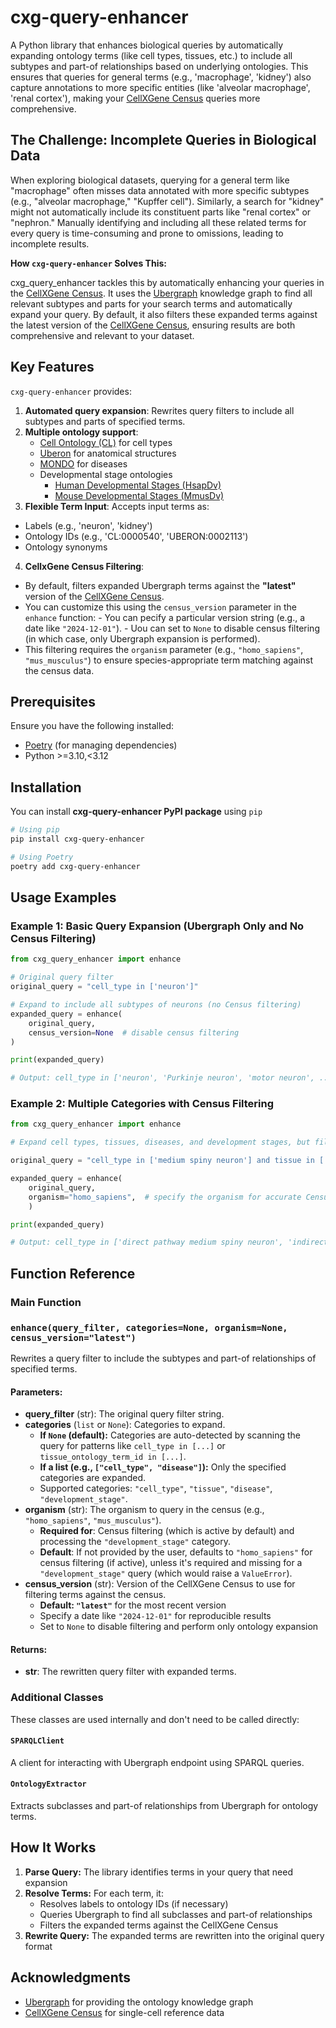 # cxg-query-enhancer

A Python library that enhances biological queries by automatically expanding ontology terms (like cell types, tissues, etc.) to include all subtypes and part-of relationships based on underlying ontologies. This ensures that queries for general terms (e.g., 'macrophage', 'kidney') also capture annotations to more specific entities (like 'alveolar macrophage', 'renal cortex'), making your [CellXGene Census](https://chanzuckerberg.github.io/cellxgene-census/) queries more comprehensive.

## The Challenge: Incomplete Queries in Biological Data

When exploring biological datasets, querying for a general term like "macrophage" often misses data annotated with more specific subtypes (e.g., "alveolar macrophage," "Kupffer cell"). Similarly, a search for "kidney" might not automatically include its constituent parts like "renal cortex" or "nephron." Manually identifying and including all these related terms for every query is time-consuming and prone to omissions, leading to incomplete results.

**How `cxg-query-enhancer` Solves This:**

cxg_query_enhancer tackles this by automatically enhancing your queries in the [CellXGene Census](https://chanzuckerberg.github.io/cellxgene-census/). It uses the [Ubergraph](https://github.com/INCATools/ubergraph) knowledge graph to find all relevant subtypes and parts for your search terms and automatically expand your query. By default, it also filters these expanded terms against the latest version of the [CellXGene Census](https://chanzuckerberg.github.io/cellxgene-census/), ensuring results are both comprehensive and relevant to your dataset. 

## Key Features

`cxg-query-enhancer` provides:

1. **Automated query expansion**: Rewrites query filters to include all subtypes and parts of specified terms.
2. **Multiple ontology support**: 
   - [Cell Ontology (CL)](https://github.com/obophenotype/cell-ontology) for cell types
   - [Uberon](https://github.com/obophenotype/uberon) for anatomical structures
   - [MONDO](https://github.com/monarch-initiative/mondo) for diseases
   - Developmental stage ontologies 
        - [Human Developmental Stages (HsapDv)](https://github.com/obophenotype/developmental-stage-ontologies)
        - [Mouse Developmental Stages (MmusDv)](https://github.com/obophenotype/developmental-stage-ontologies)
3. **Flexible Term Input**: Accepts input terms as:
  - Labels (e.g., 'neuron', 'kidney')
  - Ontology IDs (e.g., 'CL:0000540', 'UBERON:0002113')
  - Ontology synonyms
4. **CellxGene Census Filtering**: 
  - By default, filters expanded Ubergraph terms against the **"latest"** version of the [CellXGene Census](https://chanzuckerberg.github.io/cellxgene-census/).
  - You can customize this using the `census_version` parameter in the `enhance` function:
        - You can pecify a particular version string (e.g., a date like `"2024-12-01"`).
        - Uou can set to `None` to disable census filtering (in which case, only Ubergraph expansion is performed).
  - This filtering requires the `organism` parameter (e.g., `"homo_sapiens"`, `"mus_musculus"`) to ensure species-appropriate term matching against the census data.

## Prerequisites

Ensure you have the following installed:

- [Poetry](https://python-poetry.org/docs/#installing-with-pipx) (for managing dependencies)
- Python >=3.10,<3.12

## Installation

You can install **cxg-query-enhancer PyPI package** using `pip`

```bash
# Using pip
pip install cxg-query-enhancer

# Using Poetry
poetry add cxg-query-enhancer

```

## Usage Examples

### Example 1: Basic Query Expansion (Ubergraph Only and No Census Filtering)

```python
from cxg_query_enhancer import enhance

# Original query filter
original_query = "cell_type in ['neuron']"

# Expand to include all subtypes of neurons (no Census filtering)
expanded_query = enhance(
    original_query,
    census_version=None  # disable census filtering
)

print(expanded_query)

# Output: cell_type in ['neuron', 'Purkinje neuron', 'motor neuron', ...]
```

### Example 2: Multiple Categories with Census Filtering

```python
from cxg_query_enhancer import enhance

# Expand cell types, tissues, diseases, and development stages, but filter against terms in the Census

original_query = "cell_type in ['medium spiny neuron'] and tissue in ['kidney'] and disease in ['diabetes mellitus'] and development_stage in ['10-month-old stage']"

expanded_query = enhance(
    original_query,   
    organism="homo_sapiens",  # specify the organism for accurate Census filtering                           
    )

print(expanded_query)

# Output: cell_type in ['direct pathway medium spiny neuron', 'indirect pathway medium spiny neuron', 'medium spiny neuron'] and tissue in ['cortex of kidney', 'kidney', 'kidney blood vessel', 'renal medulla', 'renal papilla', 'renal pelvis'] and disease in ['type 1 diabetes mellitus', 'type 2 diabetes mellitus'] and development_stage in ['10-month-old stage']

```

## Function Reference
### Main Function

### `enhance(query_filter, categories=None, organism=None, census_version="latest")`

Rewrites a query filter to include the subtypes and part-of relationships of specified terms.

#### Parameters:

- **query_filter** (str): The original query filter string.
- **categories** (`list` or `None`): Categories to expand.
  - **If `None` (default):** Categories are auto-detected by scanning the query for patterns like `cell_type in [...]` or `tissue_ontology_term_id in [...]`.
  - **If a list (e.g., `["cell_type", "disease"]`):** Only the specified categories are expanded.
  - Supported categories: `"cell_type"`, `"tissue"`, `"disease"`, `"development_stage"`. 
- **organism** (str): The organism to query in the census (e.g., `"homo_sapiens"`, `"mus_musculus"`).
  - **Required for**: Census filtering (which is active by default) and processing the `"development_stage"` category.
  - **Default**: If not provided by the user, defaults to `"homo_sapiens"` for census filtering (if active), unless it's required and missing for a `"development_stage"` query (which would raise a `ValueError`).
- **census_version** (str): Version of the CellXGene Census to use for filtering terms against the census.
  - **Default: `"latest"`** for the most recent version
  - Specify a date like `"2024-12-01"` for reproducible results
  - Set to `None` to disable filtering and perform only ontology expansion

#### Returns:

- **str**: The rewritten query filter with expanded terms.

### Additional Classes

These classes are used internally and don't need to be called directly:

#### `SPARQLClient`

A client for interacting with Ubergraph endpoint using SPARQL queries.

#### `OntologyExtractor`

Extracts subclasses and part-of relationships from Ubergraph for ontology terms.

## How It Works

1. **Parse Query:** The library identifies terms in your query that need expansion
2. **Resolve Terms:** For each term, it:
   - Resolves labels to ontology IDs (if necessary)
   - Queries Ubergraph to find all subclasses and part-of relationships
   - Filters the expanded terms against the CellXGene Census
3. **Rewrite Query:** The expanded terms are rewritten into the original query format

## Acknowledgments

- [Ubergraph](https://github.com/INCATools/ubergraph) for providing the ontology knowledge graph
- [CellXGene Census](https://chanzuckerberg.github.io/cellxgene-census/) for single-cell reference data